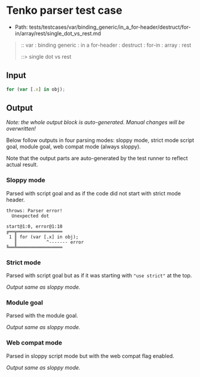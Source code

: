 # Tenko parser test case

- Path: tests/testcases/var/binding_generic/in_a_for-header/destruct/for-in/array/rest/single_dot_vs_rest.md

> :: var : binding generic : in a for-header : destruct : for-in : array : rest
>
> ::> single dot vs rest

## Input

`````js
for (var [.x] in obj);
`````

## Output

_Note: the whole output block is auto-generated. Manual changes will be overwritten!_

Below follow outputs in four parsing modes: sloppy mode, strict mode script goal, module goal, web compat mode (always sloppy).

Note that the output parts are auto-generated by the test runner to reflect actual result.

### Sloppy mode

Parsed with script goal and as if the code did not start with strict mode header.

`````
throws: Parser error!
  Unexpected dot

start@1:0, error@1:10
╔══╦═════════════════
 1 ║ for (var [.x] in obj);
   ║           ^------- error
╚══╩═════════════════

`````

### Strict mode

Parsed with script goal but as if it was starting with `"use strict"` at the top.

_Output same as sloppy mode._

### Module goal

Parsed with the module goal.

_Output same as sloppy mode._

### Web compat mode

Parsed in sloppy script mode but with the web compat flag enabled.

_Output same as sloppy mode._
